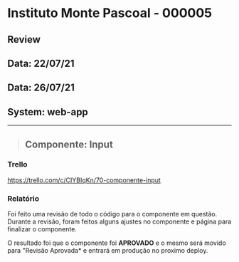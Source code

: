 # Instituto Monte Pascoal - 000005

## **Review**
## Data: 22/07/21
## Data: 26/07/21
## System: web-app

***

> ## Componente: Input 

### Trello
https://trello.com/c/CIYBIqKn/70-componente-input 

### Relatório  
Foi feito uma revisão de todo o código para o componente em questão.  
Durante a revisão, foram feitos alguns ajustes no componente e página para finalizar o componente.  

O resultado foi que o componente foi **APROVADO** e o mesmo será movido para "Revisão Aprovada* e entrará em produção no proximo deploy.  

<!-- O resultado foi que o componente foi **REPROVADO**, sendo necessário alguns ajustes para conclusão. -->

<!-- Segue a lista dos ajustes necessários:

- É importante OLHAR o layout e seguir o componente conforme aparece no arquivo !!!!!!!
- FUNCIONAMENTO
  - Quando estiver digitando, e o focus estiver habilitado, o TEXTO no layout é PRETO!
  - Quando sair do componente (parar de digitar e tirar o foco) o texto é preto.
  - Confere as margins e padding, quando o componente recebe o foco, está deslocando outros elementos.
- CÓDIGO
  - Se a pagina enviar sucesso e erro para o componente ao mesmo tempo, é apresentado os dois icones. O sistema **NÃO** pode **permitir** isso.  
  - No componente `S.Input` está sendo enviado `isEmpty` como FUNÇÃO para o arquivo de estilos, sendo o valor isEmpty precisa ser `boolean`. Atualmente, a cada digito que o usuário clicar no teclado, é executado pelo menos 4 vezes em background a mesma função SEM NECESSIDADE. E isso porque estamos começando as validações, quanto mais validaçoes, mais vezes ela será executada.
    - Correção: não envie a função para ser executada, envie boolean.  
  - Para `S.IconSuccess` e `S.IconError` está sendo enviado integer no lugar de boolean.
    - O componente recebe um boolean
    - Está sendo feito uma validação if else
    - Está convertendo e enviado para o styles integer
    - O styles recebe o integer, converte para boolean
    - Depois faz uma validação com boolean para exibir o resultado
    - CORREÇÃO: envie boolean, que diminui varias conversões desnecessárias -->
